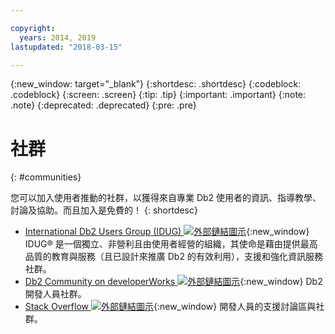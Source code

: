 ```yaml
---

copyright:
  years: 2014, 2019
lastupdated: "2018-03-15"

---
```


<!-- Attribute definitions --> 
{:new_window: target="_blank"}
{:shortdesc: .shortdesc}
{:codeblock: .codeblock}
{:screen: .screen}
{:tip: .tip}
{:important: .important}
{:note: .note}
{:deprecated: .deprecated}
{:pre: .pre}

# 社群
{: #communities}

您可以加入使用者推動的社群，以獲得來自專業 Db2 使用者的資訊、指導教學、討論及協助。而且加入是免費的！
{: shortdesc}

* [International Db2 Users Group (IDUG) ![外部鏈結圖示](../../icons/launch-glyph.svg "外部鏈結圖示")](https://www.idug.org/){:new_window} IDUG® 是一個獨立、非營利且由使用者經營的組織，其使命是藉由提供最高品質的教育與服務（且已設計來推廣 Db2 的有效利用），支援和強化資訊服務社群。
* [Db2 Community on developerWorks ![外部鏈結圖示](../../icons/launch-glyph.svg "外部鏈結圖示")](https://developer.ibm.com/data/db2/){:new_window} Db2 開發人員社群。
* [Stack Overflow ![外部鏈結圖示](../../icons/launch-glyph.svg "外部鏈結圖示")](https://stackoverflow.com/users/login?ssrc=anon_ask&returnurl=https%3a%2f%2fstackoverflow.com%2fquestions%2fask%3ftags%3ddashdb){:new_window} 開發人員的支援討論區與社群。

